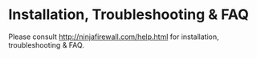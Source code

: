 # Installation, Troubleshooting & FAQ #

Please consult http://ninjafirewall.com/help.html for installation, troubleshooting & FAQ.